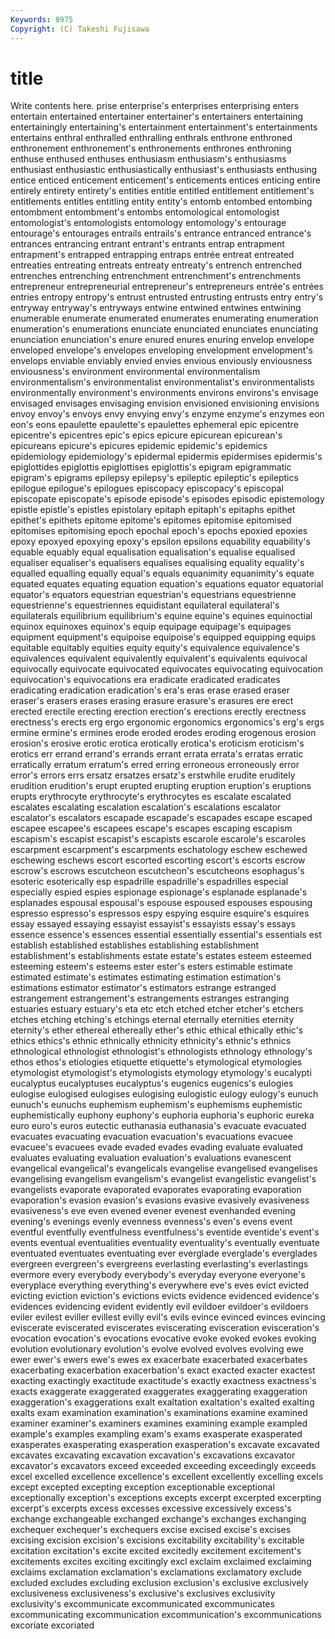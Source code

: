 ```yaml
---
Keywords: 8975 
Copyright: (C) Takeshi Fujisawa
---
```


# title

Write contents here.
prise enterprise's enterprises enterprising enters
entertain entertained entertainer entertainer's entertainers entertaining entertainingly entertaining's entertainment entertainment's
entertainments entertains enthral enthralled enthralling enthrals enthrone enthroned enthronement enthronement's
enthronements enthrones enthroning enthuse enthused enthuses enthusiasm enthusiasm's enthusiasms enthusiast
enthusiastic enthusiastically enthusiast's enthusiasts enthusing entice enticed enticement enticement's enticements
entices enticing entire entirely entirety entirety's entities entitle entitled entitlement
entitlement's entitlements entitles entitling entity entity's entomb entombed entombing entombment
entombment's entombs entomological entomologist entomologist's entomologists entomology entomology's entourage entourage's
entourages entrails entrails's entrance entranced entrance's entrances entrancing entrant entrant's
entrants entrap entrapment entrapment's entrapped entrapping entraps entrée entreat entreated
entreaties entreating entreats entreaty entreaty's entrench entrenched entrenches entrenching entrenchment
entrenchment's entrenchments entrepreneur entrepreneurial entrepreneur's entrepreneurs entrée's entrées entries entropy
entropy's entrust entrusted entrusting entrusts entry entry's entryway entryway's entryways
entwine entwined entwines entwining enumerable enumerate enumerated enumerates enumerating enumeration
enumeration's enumerations enunciate enunciated enunciates enunciating enunciation enunciation's enure enured
enures enuring envelop envelope enveloped envelope's envelopes enveloping envelopment envelopment's
envelops enviable enviably envied envies envious enviously enviousness enviousness's environment
environmental environmentalism environmentalism's environmentalist environmentalist's environmentalists environmentally environment's environments environs
environs's envisage envisaged envisages envisaging envision envisioned envisioning envisions envoy
envoy's envoys envy envying envy's enzyme enzyme's enzymes eon eon's
eons epaulette epaulette's epaulettes ephemeral epic epicentre epicentre's epicentres epic's
epics epicure epicurean epicurean's epicureans epicure's epicures epidemic epidemic's epidemics
epidemiology epidemiology's epidermal epidermis epidermises epidermis's epiglottides epiglottis epiglottises epiglottis's
epigram epigrammatic epigram's epigrams epilepsy epilepsy's epileptic epileptic's epileptics epilogue
epilogue's epilogues episcopacy episcopacy's episcopal episcopate episcopate's episode episode's episodes
episodic epistemology epistle epistle's epistles epistolary epitaph epitaph's epitaphs epithet
epithet's epithets epitome epitome's epitomes epitomise epitomised epitomises epitomising epoch
epochal epoch's epochs epoxied epoxies epoxy epoxyed epoxying epoxy's epsilon
epsilons equability equability's equable equably equal equalisation equalisation's equalise equalised
equaliser equaliser's equalisers equalises equalising equality equality's equalled equalling equally
equal's equals equanimity equanimity's equate equated equates equating equation equation's
equations equator equatorial equator's equators equestrian equestrian's equestrians equestrienne equestrienne's
equestriennes equidistant equilateral equilateral's equilaterals equilibrium equilibrium's equine equine's equines
equinoctial equinox equinoxes equinox's equip equipage equipage's equipages equipment equipment's
equipoise equipoise's equipped equipping equips equitable equitably equities equity equity's
equivalence equivalence's equivalences equivalent equivalently equivalent's equivalents equivocal equivocally equivocate
equivocated equivocates equivocating equivocation equivocation's equivocations era eradicate eradicated eradicates
eradicating eradication eradication's era's eras erase erased eraser eraser's erasers
erases erasing erasure erasure's erasures ere erect erected erectile erecting
erection erection's erections erectly erectness erectness's erects erg ergo ergonomic
ergonomics ergonomics's erg's ergs ermine ermine's ermines erode eroded erodes
eroding erogenous erosion erosion's erosive erotic erotica erotically erotica's eroticism
eroticism's erotics err errand errand's errands errant errata errata's erratas
erratic erratically erratum erratum's erred erring erroneous erroneously error error's
errors errs ersatz ersatzes ersatz's erstwhile erudite eruditely erudition erudition's
erupt erupted erupting eruption eruption's eruptions erupts erythrocyte erythrocyte's erythrocytes
es escalate escalated escalates escalating escalation escalation's escalations escalator escalator's
escalators escapade escapade's escapades escape escaped escapee escapee's escapees escape's
escapes escaping escapism escapism's escapist escapist's escapists escarole escarole's escaroles
escarpment escarpment's escarpments eschatology eschew eschewed eschewing eschews escort escorted
escorting escort's escorts escrow escrow's escrows escutcheon escutcheon's escutcheons esophagus's
esoteric esoterically esp espadrille espadrille's espadrilles especial especially espied espies
espionage espionage's esplanade esplanade's esplanades espousal espousal's espouse espoused espouses
espousing espresso espresso's espressos espy espying esquire esquire's esquires essay
essayed essaying essayist essayist's essayists essay's essays essence essence's essences
essential essentially essential's essentials est establish established establishes establishing establishment
establishment's establishments estate estate's estates esteem esteemed esteeming esteem's esteems
ester ester's esters estimable estimate estimated estimate's estimates estimating estimation
estimation's estimations estimator estimator's estimators estrange estranged estrangement estrangement's estrangements
estranges estranging estuaries estuary estuary's eta etc etch etched etcher
etcher's etchers etches etching etching's etchings eternal eternally eternities eternity
eternity's ether ethereal ethereally ether's ethic ethical ethically ethic's ethics
ethics's ethnic ethnically ethnicity ethnicity's ethnic's ethnics ethnological ethnologist ethnologist's
ethnologists ethnology ethnology's ethos ethos's etiologies etiquette etiquette's etymological etymologies
etymologist etymologist's etymologists etymology etymology's eucalypti eucalyptus eucalyptuses eucalyptus's eugenics
eugenics's eulogies eulogise eulogised eulogises eulogising eulogistic eulogy eulogy's eunuch
eunuch's eunuchs euphemism euphemism's euphemisms euphemistic euphemistically euphony euphony's euphoria
euphoria's euphoric eureka euro euro's euros eutectic euthanasia euthanasia's evacuate
evacuated evacuates evacuating evacuation evacuation's evacuations evacuee evacuee's evacuees evade
evaded evades evading evaluate evaluated evaluates evaluating evaluation evaluation's evaluations
evanescent evangelical evangelical's evangelicals evangelise evangelised evangelises evangelising evangelism evangelism's
evangelist evangelistic evangelist's evangelists evaporate evaporated evaporates evaporating evaporation evaporation's
evasion evasion's evasions evasive evasively evasiveness evasiveness's eve even evened
evener evenest evenhanded evening evening's evenings evenly evenness evenness's even's
evens event eventful eventfully eventfulness eventfulness's eventide eventide's event's events
eventual eventualities eventuality eventuality's eventually eventuate eventuated eventuates eventuating ever
everglade everglade's everglades evergreen evergreen's evergreens everlasting everlasting's everlastings evermore
every everybody everybody's everyday everyone everyone's everyplace everything everything's everywhere
eve's eves evict evicted evicting eviction eviction's evictions evicts evidence
evidenced evidence's evidences evidencing evident evidently evil evildoer evildoer's evildoers
eviler evilest eviller evillest evilly evil's evils evince evinced evinces
evincing eviscerate eviscerated eviscerates eviscerating evisceration evisceration's evocation evocation's evocations
evocative evoke evoked evokes evoking evolution evolutionary evolution's evolve evolved
evolves evolving ewe ewer ewer's ewers ewe's ewes ex exacerbate
exacerbated exacerbates exacerbating exacerbation exacerbation's exact exacted exacter exactest exacting
exactingly exactitude exactitude's exactly exactness exactness's exacts exaggerate exaggerated exaggerates
exaggerating exaggeration exaggeration's exaggerations exalt exaltation exaltation's exalted exalting exalts
exam examination examination's examinations examine examined examiner examiner's examiners examines
examining example exampled example's examples exampling exam's exams exasperate exasperated
exasperates exasperating exasperation exasperation's excavate excavated excavates excavating excavation excavation's
excavations excavator excavator's excavators exceed exceeded exceeding exceedingly exceeds excel
excelled excellence excellence's excellent excellently excelling excels except excepted excepting
exception exceptionable exceptional exceptionally exception's exceptions excepts excerpt excerpted excerpting
excerpt's excerpts excess excesses excessive excessively excess's exchange exchangeable exchanged
exchange's exchanges exchanging exchequer exchequer's exchequers excise excised excise's excises
excising excision excision's excisions excitability excitability's excitable excitation excitation's excite
excited excitedly excitement excitement's excitements excites exciting excitingly excl exclaim
exclaimed exclaiming exclaims exclamation exclamation's exclamations exclamatory exclude excluded excludes
excluding exclusion exclusion's exclusive exclusively exclusiveness exclusiveness's exclusive's exclusives exclusivity
exclusivity's excommunicate excommunicated excommunicates excommunicating excommunication excommunication's excommunications excoriate excoriated
